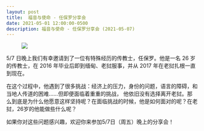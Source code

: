 ```yaml
---
layout: post
title:  福音与使命 - 任保罗分享会
date: 2021-05-01 12:00:00-0500
description: 福音与使命 - 任保罗分享会 (2021-05-07)
---
```



<figure class="text-center">
  <img src="{{ site.baseurl }}/assets/img/paul_ren.jpg" class="figure-img img-fluid rounded">
</figure>

5/7 日晚上我们有幸邀请到了一位有特殊经历的传教士，任保罗。他是一名 26 岁的传教士，在 2016 年毕业后即到缅甸、老挝服事，并从 2017 年在老挝扎根一直到现在。

在这个过程中，他遇到了很多挑战：经济上的压力，身份的问题，语言的障碍，和当地人传道的困难……但即便面临着重重的挑战，
他依旧没有选择离开老挝。那么到底是为什么他愿意这样坚持呢？在面临挑战的时候，他是如何面对的呢？在老挝，26岁的他能做些什么呢？

如果你对这些问题感兴趣，欢迎你来参加5/7日（周五）晚上的分享会！